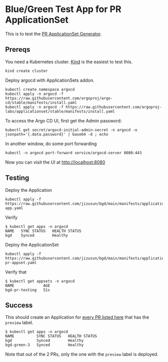 # Blue/Green Test App for PR ApplicationSet

This is to test the [PR ApplicationSet Generator](https://argocd-applicationset.readthedocs.io/en/stable/Generators-Pull-Request/).

## Prereqs

You need a Kubernetes cluster. [Kind](kind.sigs.k8s.io/) is the easiest to test this.

```shell
kind create cluster
```

Deploy argocd with ApplicationSets addon.

```shell
kubectl create namespace argocd
kubectl apply -n argocd -f https://raw.githubusercontent.com/argoproj/argo-cd/stable/manifests/install.yaml
kubectl apply -n argocd -f https://raw.githubusercontent.com/argoproj-labs/applicationset/stable/manifests/install.yaml
```

To access the Argo CD UI, first get the Admin password:

```shell
kubectl get secret/argocd-initial-admin-secret -n argocd -o jsonpath='{.data.password}' | base64 -d ; echo
```

In another window, do some port forwarding

```shell
kubectl -n argocd port-forward service/argocd-server 8080:443
```

Now you can visit the UI at [http://localhost:8080](http://localhost:8080)

## Testing

Deploy the  Application

```shell
kubectl apply -f https://raw.githubusercontent.com/jizusun/bgd/main/manifests/applications/bgd-app.yaml
```

Verify

```shell
$ kubectl get apps -n argocd
NAME   SYNC STATUS   HEALTH STATUS
bgd    Synced        Healthy
```

Deploy the ApplicationSet

```shell
kubectl apply -f https://raw.githubusercontent.com/jizusun/bgd/main/manifests/applicationsets/bgd-pr-appset.yaml
```

Verify that

```shell
$ kubectl get appsets -n argocd
NAME             AGE
bgd-pr-testing   51s
```

## Success

This should create an Application for [every PR listed
here](https://github.com/jizusun/bgd/pulls) that has the `preview`
label.

```shell
$ kubectl get apps -n argocd
NAME          SYNC STATUS   HEALTH STATUS
bgd           Synced        Healthy
bgd-green-3   Synced        Healthy
```

Note that out of the 2 PRs, only the one with the `preview` label is deployed.
